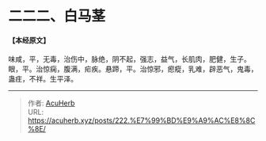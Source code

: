 # 二二二、白马茎


#### 【本经原文】
味咸，平，无毒，治伤中，脉绝，阴不起，强志，益气，长肌肉，肥健，生子。眼，平。治惊痫，腹满，疟疾。悬蹄，平。治惊邪，瘛瘲，乳难，辟恶气，鬼毒，蛊疰，不祥。生平泽。

---

> 作者: [AcuHerb](https://acuherb.xyz)  
> URL: https://acuherb.xyz/posts/222.%E7%99%BD%E9%A9%AC%E8%8C%8E/  

